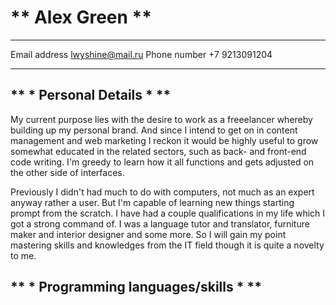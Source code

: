 ** Alex Green **
================

----------------              ------------------
Email address                  lwyshine@mail.ru
Phone number                   +7 9213091204
----------------              ------------------

** * Personal Details * **
---------------------------

My current purpose lies with the desire to work as a freeelancer 
whereby building up my personal brand. And since I intend to get on
in content management and web marketing I reckon it would be highly 
useful to grow somewhat educated in the related sectors, such as 
back- and front-end code writing. I'm greedy to learn how it all functions
and gets adjusted on the other side of interfaces.

Previously I didn't had much to do with computers, not much as an expert anyway
rather a user. But I'm capable of learning new things starting prompt from the 
scratch. 
I have had a couple qualifications in my life which I got a strong command of. 
I was a language tutor and translator, furniture maker and interior designer
and some more. So I will gain my point mastering skills and knowledges from the IT 
field though it is quite a novelty to me.


** * Programming languages/skills * **
---------------------------------------

